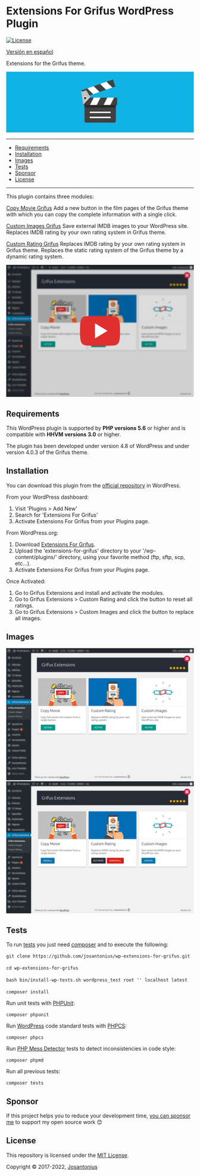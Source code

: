 # Extensions For Grifus WordPress Plugin

[![License](https://poser.pugx.org/josantonius/wp-extensions-for-grifus/license)](https://packagist.org/packages/josantonius/wp-extensions-for-grifus)

[Versión en español](README-ES.md)

Extensions for the Grifus theme.

![image](resources/banner-1544x500.png)

---

- [Requirements](#requirements)
- [Installation](#installation)
- [Images](#images)
- [Tests](#tests)
- [Sponsor](#Sponsor)
- [License](#license)

---

This plugin contains three modules:

[Copy Movie Grifus](https://github.com/eliasis-framework/copy-movie-grifus.git)
Add a new button in the film pages of the Grifus theme with which you can copy the complete information with a single click.

[Custom Images Grifus](https://github.com/eliasis-framework/custom-images-grifus.git)
Save external IMDB images to your WordPress site. Replaces IMDB rating by your own rating system in Grifus theme.

[Custom Rating Grifus](https://github.com/eliasis-framework/custom-rating-grifus.git)
Replaces IMDB rating by your own rating system in Grifus theme. Replaces the static rating system of the Grifus theme by a dynamic rating system.

<p align="center">
  <a href="https://youtu.be/eU1hSQxo-R4" title="Extensions For Grifus">
   <img src="resources/thumbnail-english-video.png">
  </a>
</p>

## Requirements

This WordPress plugin is supported by **PHP versions 5.6** or higher and is compatible with **HHVM versions 3.0** or higher.

The plugin has been developed under version 4.8 of WordPress and under version 4.0.3 of the Grifus theme.

## Installation

You can download this plugin from the [official repository](https://es.wordpress.org/plugins/extensions-for-grifus/) in WordPress.

From your WordPress dashboard:

 1. Visit 'Plugins > Add New'
 2. Search for 'Extensions For Grifus'
 3. Activate Extensions For Grifus from your Plugins page.

From WordPress.org:

 1. Download [Extensions For Grifus](https://es.wordpress.org/plugins/extensions-for-grifus/).
 2. Upload the 'extensions-for-grifus' directory to your '/wp-content/plugins/' directory, using your favorite method (ftp, sftp, scp, etc...).
 3. Activate Extensions For Grifus from your Plugins page.

Once Activated:

 1. Go to Grifus Extensions and install and activate the modules.
 2. Go to Grifus Extensions > Custom Rating and click the button to reset all ratings.
 3. Go to Grifus Extensions > Custom Images and click the button to replace all images.

## Images

![image](resources/screenshot-1.png)
![image](resources/screenshot-2.png)

## Tests

To run [tests](tests) you just need [composer](http://getcomposer.org/download/) and to execute the following:

    git clone https://github.com/josantonius/wp-extensions-for-grifus.git
    
    cd wp-extensions-for-grifus

    bash bin/install-wp-tests.sh wordpress_test root '' localhost latest

    composer install

Run unit tests with [PHPUnit](https://phpunit.de/):

    composer phpunit

Run [WordPress](https://github.com/WordPress-Coding-Standards/WordPress-Coding-Standards/) code standard tests with [PHPCS](https://github.com/squizlabs/PHP_CodeSniffer):

    composer phpcs

Run [PHP Mess Detector](https://phpmd.org/) tests to detect inconsistencies in code style:

    composer phpmd

Run all previous tests:

    composer tests

## Sponsor

If this project helps you to reduce your development time,
[you can sponsor me](https://github.com/josantonius#sponsor) to support my open source work :blush:

## License

This repository is licensed under the [MIT License](LICENSE).

Copyright © 2017-2022, [Josantonius](https://github.com/josantonius#contact)
